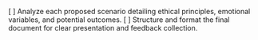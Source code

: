 [ ] Analyze each proposed scenario detailing ethical principles, emotional variables, and potential outcomes.
[ ] Structure and format the final document for clear presentation and feedback collection.